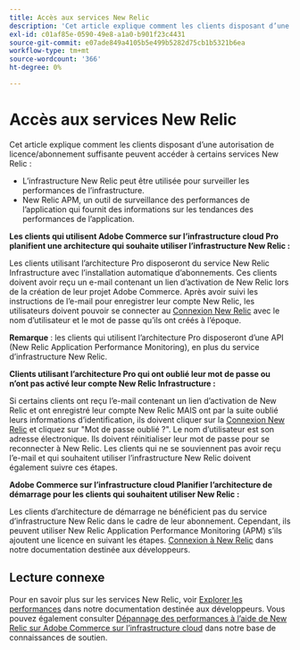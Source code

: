 ```yaml
---
title: Accès aux services New Relic
description: 'Cet article explique comment les clients disposant d’une autorisation de licence/abonnement suffisante peuvent accéder à certains services New Relic :'
exl-id: c01af85e-0590-49e8-a1a0-b901f23c4431
source-git-commit: e07ade849a4105b5e499b5282d75cb1b5321b6ea
workflow-type: tm+mt
source-wordcount: '366'
ht-degree: 0%

---
```


# Accès aux services New Relic

Cet article explique comment les clients disposant d’une autorisation de licence/abonnement suffisante peuvent accéder à certains services New Relic :

* L’infrastructure New Relic peut être utilisée pour surveiller les performances de l’infrastructure.
* New Relic APM, un outil de surveillance des performances de l’application qui fournit des informations sur les tendances des performances de l’application.

**Les clients qui utilisent Adobe Commerce sur l’infrastructure cloud Pro planifient une architecture qui souhaite utiliser l’infrastructure New Relic :**

Les clients utilisant l’architecture Pro disposeront du service New Relic Infrastructure avec l’installation automatique d’abonnements. Ces clients doivent avoir reçu un e-mail contenant un lien d’activation de New Relic lors de la création de leur projet Adobe Commerce. Après avoir suivi les instructions de l’e-mail pour enregistrer leur compte New Relic, les utilisateurs doivent pouvoir se connecter au [Connexion New Relic](https://login.newrelic.com/login) avec le nom d’utilisateur et le mot de passe qu’ils ont créés à l’époque.

**Remarque** : les clients qui utilisent l’architecture Pro disposeront d’une API (New Relic Application Performance Monitoring), en plus du service d’infrastructure New Relic.

**Clients utilisant l’architecture Pro qui ont oublié leur mot de passe ou n’ont pas activé leur compte New Relic Infrastructure :**

Si certains clients ont reçu l’e-mail contenant un lien d’activation de New Relic et ont enregistré leur compte New Relic MAIS ont par la suite oublié leurs informations d’identification, ils doivent cliquer sur la [Connexion New Relic](https://login.newrelic.com/login) et cliquez sur &quot;Mot de passe oublié ?&quot;. Le nom d’utilisateur est son adresse électronique. Ils doivent réinitialiser leur mot de passe pour se reconnecter à New Relic. Les clients qui ne se souviennent pas avoir reçu l’e-mail et qui souhaitent utiliser l’infrastructure New Relic doivent également suivre ces étapes.

**Adobe Commerce sur l’infrastructure cloud Planifier l’architecture de démarrage pour les clients qui souhaitent utiliser New Relic :**

Les clients d’architecture de démarrage ne bénéficient pas du service d’infrastructure New Relic dans le cadre de leur abonnement. Cependant, ils peuvent utiliser New Relic Application Performance Monitoring (APM) s’ils ajoutent une licence en suivant les étapes. [Connexion à New Relic](https://devdocs.magento.com/cloud/project/new-relic.html#connect-to-new-relic) dans notre documentation destinée aux développeurs.

## Lecture connexe

Pour en savoir plus sur les services New Relic, voir [Explorer les performances](https://devdocs.magento.com/cloud/project/new-relic.html#investigate-performance) dans notre documentation destinée aux développeurs. Vous pouvez également consulter [Dépannage des performances à l’aide de New Relic sur Adobe Commerce sur l’infrastructure cloud](/help/troubleshooting/miscellaneous/troubleshoot-performance-using-new-relic-on-magento-commerce.md) dans notre base de connaissances de soutien.
